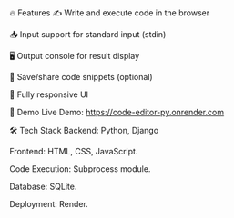 🔥 Features
✍️ Write and execute code in the browser

📥 Input support for standard input (stdin)

🖥️ Output console for result display

💾 Save/share code snippets (optional)

📱 Fully responsive UI

📸 Demo
Live Demo: https://code-editor-py.onrender.com

🛠️ Tech Stack
Backend: Python, Django

Frontend: HTML, CSS, JavaScript.

Code Execution: Subprocess module.

Database: SQLite.

Deployment: Render.

